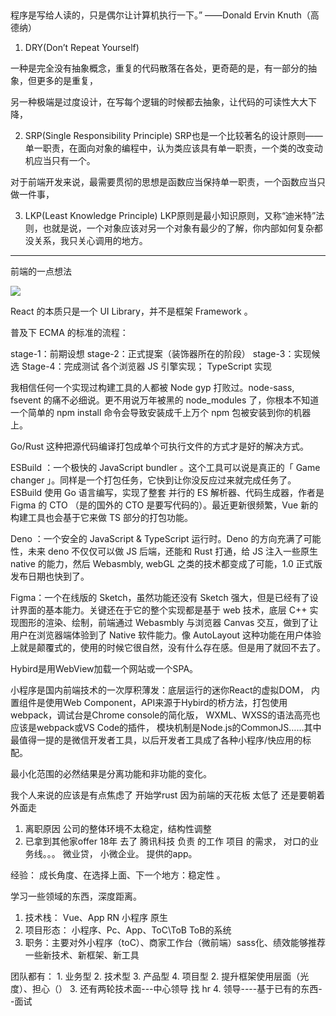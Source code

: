 ##

程序是写给人读的，只是偶尔让计算机执行一下。”
——Donald Ervin Knuth（高德纳）

1. DRY(Don’t Repeat Yourself)

一种是完全没有抽象概念，重复的代码散落在各处，更奇葩的是，有一部分的抽象，但更多的是重复，

另一种极端是过度设计，在写每个逻辑的时候都去抽象，让代码的可读性大大下降，

2. SRP(Single Responsibility Principle)
SRP也是一个比较著名的设计原则——单一职责，在面向对象的编程中，认为类应该具有单一职责，一个类的改变动机应当只有一个。

对于前端开发来说，最需要贯彻的思想是函数应当保持单一职责，一个函数应当只做一件事，

3. LKP(Least Knowledge Principle)
LKP原则是最小知识原则，又称“迪米特”法则，也就是说，一个对象应该对另一个对象有最少的了解，你内部如何复杂都没关系，我只关心调用的地方。

----------------------------------------------------------------------------------------------------

前端的一点想法

![](https://tva1.sinaimg.cn/large/0081Kckwgy1glnqs2v01dj30rb0fkaa8.jpg)

React 的本质只是一个 UI Library，并不是框架 Framework 。

普及下 ECMA 的标准的流程：

stage-1：前期设想
stage-2：正式提案（装饰器所在的阶段）
stage-3：实现候选
Stage-4：完成测试
各个浏览器 JS 引擎实现； TypeScript 实现

我相信任何一个实现过构建工具的人都被 Node gyp 打败过。node-sass, fsevent 的痛不必细说。更不用说万年被黑的 node_modules 了，你根本不知道一个简单的 npm install 命令会导致安装成千上万个 npm 包被安装到你的机器上。

Go/Rust 这种把源代码编译打包成单个可执行文件的方式才是好的解决方式。

ESBuild ：一个极快的 JavaScript bundler 。这个工具可以说是真正的「 Game changer 」。同样是一个打包任务，它快到让你没反应过来就完成任务了。ESBuild 使用 Go 语言编写，实现了整套 并行的 ES 解析器、代码生成器，作者是 Figma 的 CTO （是的国外的 CTO 是要写代码的）。最近更新很频繁，Vue 新的构建工具也会基于它来做 TS 部分的打包功能。

Deno ：一个安全的 JavaScript & TypeScript 运行时。Deno 的方向充满了可能性，未来 deno 不仅仅可以做 JS 后端，还能和 Rust 打通，给 JS 注入一些原生 native 的能力，然后 Webasmbly, webGL 之类的技术都变成了可能，1.0 正式版发布日期也快到了。

Figma：一个在线版的 Sketch，虽然功能还没有 Sketch 强大，但是已经有了设计界面的基本能力。关键还在于它的整个实现都是基于 web 技术，底层 C++ 实现图形的渲染、绘制，前端通过 Webasmbly 与浏览器 Canvas 交互，做到了让用户在浏览器端体验到了 Native 软件能力。像 AutoLayout 这种功能在用户体验上就是颠覆式的，使用的时候它很自然，没有什么存在感。但是用了就回不去了。

Hybird是用WebView加载一个网站或一个SPA。

小程序是国内前端技术的一次厚积薄发：底层运行的迷你React的虚拟DOM， 内置组件是使用Web Component，API来源于Hybird的桥方法，打包使用webpack，调试台是Chrome console的简化版， WXML、WXSS的语法高亮也应该是webpack或VS Code的插件， 模块机制是Node.js的CommonJS……其中最值得一提的是微信开发者工具，以后开发者工具成了各种小程序/快应用的标配。

最小化范围的必然结果是分离功能和非功能的变化。

我个人来说的应该是有点焦虑了 开始学rust 因为前端的天花板 太低了 还是要朝着外面走

1. 离职原因 公司的整体环境不太稳定，结构性调整
2. 已拿到其他家offer
18年 去了 腾讯科技  负责  的工作 项目 的需求， 对口的业务线。。。
微业贷， 小微企业。 提供的app。

经验： 成长角度、在选择上面、下一个地方：稳定性 。

学习一些领域的东西，深度距离。

1. 技术栈： Vue、App RN 小程序  原生
2. 项目形态： 小程序、Pc、App、ToC\ToB ToB的系统
3. 职务：主要对外小程序（toC）、商家工作台（微前端）sass化、绩效能够推荐一些新技术、新框架、新工具

团队都有：  1. 业务型  2. 技术型  3. 产品型  4. 项目型
          2. 提升框架使用层面（光度）、担心（）
          3. 还有两轮技术面---中心领导 找 hr 
          4. 领导----基于已有的东西--面试

